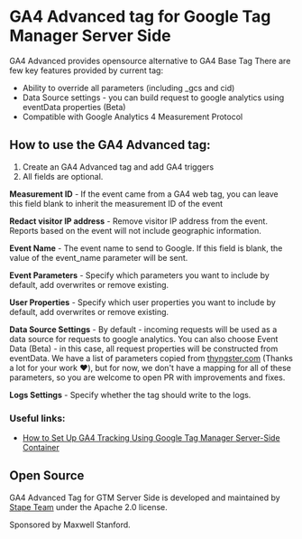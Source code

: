# GA4 Advanced tag for Google Tag Manager Server Side

GA4 Advanced provides opensource alternative to GA4 Base Tag 
There are few key features provided by current tag:
- Ability to override all parameters (including _gcs and cid)
- Data Source settings - you can build request to google analytics using eventData properties (Beta)
- Compatible with Google Analytics 4 Measurement Protocol

## How to use the GA4 Advanced tag:

1. Create an GA4 Advanced tag and add GA4 triggers
2. All fields are optional.

**Measurement ID** - If the event came from a GA4 web tag, you can leave this field blank to inherit the measurement ID of the event

**Redact visitor IP address** - Remove visitor IP address from the event. Reports based on the event will not include geographic information.

**Event Name** - The event name to send to Google. If this field is blank, the value of the event_name parameter will be sent.

**Event Parameters** - Specify which parameters you want to include by default, add overwrites or remove existing.

**User Properties** - Specify which user properties you want to include by default, add overwrites or remove existing.

**Data Source Settings** - By default - incoming requests will be used as a data source for requests to google analytics. You can also choose Event Data (Beta) - in this case, all request properties will be constructed from eventData. We have a list of parameters copied from [thyngster.com](https://www.thyngster.com/ga4-measurement-protocol-cheatsheet/) (Thanks a lot for your work ❤️), but for now, we don't have a mapping for all of these parameters, so you are welcome to open PR with improvements and fixes.  

**Logs Settings** - Specify whether the tag should write to the logs.


### Useful links:

- [How to Set Up GA4 Tracking Using Google Tag Manager Server-Side Container](https://stape.io/blog/how-to-set-up-ga4-tracking-using-google-tag-manager-server-side-container)

## Open Source

GA4 Advanced Tag for GTM Server Side is developed and maintained by [Stape Team](https://stape.io/) under the Apache 2.0 license.

Sponsored by Maxwell Stanford.